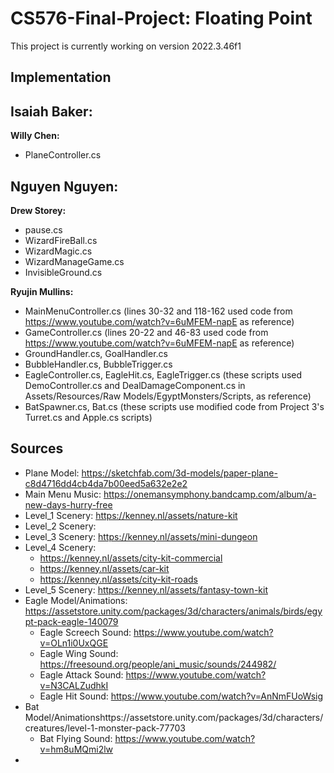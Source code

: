 # CS576-Final-Project: Floating Point

This project is currently working on version 2022.3.46f1

## Implementation
**Isaiah Baker:**
- 

**Willy Chen:**
- PlaneController.cs

**Nguyen Nguyen:**
- 

**Drew Storey:**
- pause.cs
- WizardFireBall.cs
- WizardMagic.cs
- WizardManageGame.cs
- InvisibleGround.cs

**Ryujin Mullins:**
- MainMenuController.cs (lines 30-32 and 118-162 used code from https://www.youtube.com/watch?v=6uMFEM-napE as reference)
- GameController.cs (lines 20-22 and 46-83 used code from https://www.youtube.com/watch?v=6uMFEM-napE as reference)
- GroundHandler.cs, GoalHandler.cs 
- BubbleHandler.cs, BubbleTrigger.cs
- EagleController.cs, EagleHit.cs, EagleTrigger.cs (these scripts used DemoController.cs and DealDamageComponent.cs in Assets/Resources/Raw Models/EgyptMonsters/Scripts, as reference)
- BatSpawner.cs, Bat.cs (these scripts use modified code from Project 3's Turret.cs and Apple.cs scripts)

## Sources
- Plane Model: https://sketchfab.com/3d-models/paper-plane-c8d4716dd4cb4da7b00eed5a632e2e2
- Main Menu Music: https://onemansymphony.bandcamp.com/album/a-new-days-hurry-free
- Level_1 Scenery: https://kenney.nl/assets/nature-kit
- Level_2 Scenery: 
- Level_3 Scenery: https://kenney.nl/assets/mini-dungeon
- Level_4 Scenery: 
	- https://kenney.nl/assets/city-kit-commercial 
	- https://kenney.nl/assets/car-kit
	- https://kenney.nl/assets/city-kit-roads
- Level_5 Scenery: https://kenney.nl/assets/fantasy-town-kit
- Eagle Model/Animations: https://assetstore.unity.com/packages/3d/characters/animals/birds/egypt-pack-eagle-140079
	- Eagle Screech Sound: https://www.youtube.com/watch?v=OLn1i0UxQGE
	- Eagle Wing Sound: https://freesound.org/people/ani_music/sounds/244982/
	- Eagle Attack Sound: https://www.youtube.com/watch?v=N3CALZudhkI
	- Eagle Hit Sound: https://www.youtube.com/watch?v=AnNmFUoWsig
- Bat Model/Animationshttps://assetstore.unity.com/packages/3d/characters/creatures/level-1-monster-pack-77703
	- Bat Flying Sound: https://www.youtube.com/watch?v=hm8uMQmi2lw
- 
